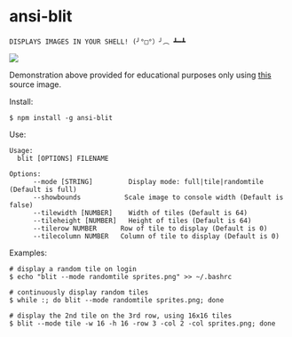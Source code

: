 # ansi-blit

```
DISPLAYS IMAGES IN YOUR SHELL! (╯°□°）╯︵ ┻━┻
```
![](http://i.imgur.com/NKR9mfx.png)

Demonstration above provided for educational purposes only using [this](http://veekun.com/static/pokedex/downloads/generation-3.png) source image.

Install:
```
$ npm install -g ansi-blit
```

Use:
```
Usage:
  blit [OPTIONS] FILENAME

Options:
      --mode [STRING]         Display mode: full|tile|randomtile (Default is full)
      --showbounds           Scale image to console width (Default is false)
      --tilewidth [NUMBER]    Width of tiles (Default is 64)
      --tileheight [NUMBER]   Height of tiles (Default is 64)
      --tilerow NUMBER      Row of tile to display (Default is 0)
      --tilecolumn NUMBER   Column of tile to display (Default is 0)
```

Examples:
```
# display a random tile on login
$ echo "blit --mode randomtile sprites.png" >> ~/.bashrc
```
```
# continuously display random tiles
$ while :; do blit --mode randomtile sprites.png; done
```
```
# display the 2nd tile on the 3rd row, using 16x16 tiles
$ blit --mode tile -w 16 -h 16 -row 3 -col 2 -col sprites.png; done
```

